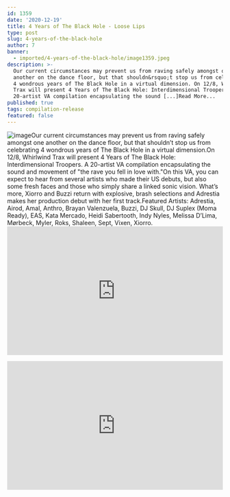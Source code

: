 ```yaml
---
id: 1359
date: '2020-12-19'
title: 4 Years of The Black Hole - Loose Lips
type: post
slug: 4-years-of-the-black-hole
author: 7
banner:
  - imported/4-years-of-the-black-hole/image1359.jpeg
description: >-
  Our current circumstances may prevent us from raving safely amongst one
  another on the dance floor, but that shouldn&rsquo;t stop us from celebrating
  4 wondrous years of The Black Hole in a virtual dimension. On 12/8, Whirlwind
  Trax will present 4 Years of The Black Hole: Interdimensional Troopers. A
  20-artist VA compilation encapsulating the sound [...]Read More...
published: true
tags: compilation-release
featured: false
---
```

![image](../imported/4-years-of-the-black-hole/image1359.jpeg)Our current circumstances may prevent us from raving safely amongst one another on the dance floor, but that shouldn’t stop us from celebrating 4 wondrous years of The Black Hole in a virtual dimension.On 12/8, Whirlwind Trax will present 4 Years of The Black Hole: Interdimensional Troopers. A 20-artist VA compilation encapsulating the sound and movement of "the rave you fell in love with."On this VA, you can expect to hear from several artists who made their US debuts, but also some fresh faces and those who simply share a linked sonic vision. What’s more, Xiorro and Buzzi return with explosive, brash selections and Adrestia makes her production debut with her first track.Featured Artists: Adrestia, Airod, Amal, Anthro, Brayan Valenzuela, Buzzi, DJ Skull, DJ Suplex (Moma Ready), EAS, Kata Mercado, Heidi Sabertooth, Indy Nyles, Melissa D’Lima, Mørbeck, Myler, Roks, Shaleen, Sept, Vixen, Xiorro.<iframe width='100%' height='300' scrolling='no' frameborder='no' allow='autoplay' src='http://www.youtube.com/embed/Imit_CYsTcw?wmode=opaque'></iframe>

<iframe width='100%' height='300' scrolling='no' frameborder='no' allow='autoplay' src='https://bandcamp.com/EmbeddedPlayer/album=3102338548/size=large/bgcol=ffffff/linkcol=0687f5/tracklist=false/artwork=small/transparent=true/'></iframe>